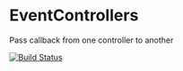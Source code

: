 # EventControllers
Pass callback from one controller to another

[![Build Status](https://andriusviederis.visualstudio.com/EventControllers/_apis/build/status/EventControllers-ASP.NET-CI)](https://andriusviederis.visualstudio.com/EventControllers/_build/latest?definitionId=5)

